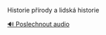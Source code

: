 
Historie přírody a lidská historie

[🔊 Poslechnout audio](/data/7-paragraphs/audio/chapter_22/para_004-Historie-prody-a-lidsk-historie.mp3)
